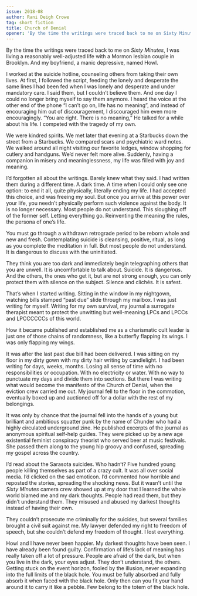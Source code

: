 ```yaml
---
issue: 2018-08
author: Rani Deigh Crowe
tag: short fiction
title: Church of Denial
opener: 'By the time the writings were traced back to me on Sixty Minutes, I was living a reasonably well-adjusted life with a Mormon lesbian couple in Brooklyn.'
---
```


By the time the writings were traced back to me on *Sixty Minutes*, I was living a reasonably well-adjusted life with a Mormon lesbian couple in Brooklyn. And my boyfriend, a manic depressive, named Howl.

I worked at the suicide hotline, counseling others from taking their own lives. At first, I followed the script, feeding the lonely and desperate the same lines I had been fed when I was lonely and desperate and under mandatory care. I said them, but I couldn’t believe them. And one day I could no longer bring myself to say them anymore. I heard the voice at the other end of the phone “I can’t go on, life has no meaning”, and instead of encouraging him out of discouragement, I discouraged him even more encouragingly. “You are right. There is no meaning,” He talked for a while about his life. I competed with the tragedy of my own. 

We were kindred spirits. We met later that evening at a Starbucks down the street from a Starbucks. We compared scars and psychiatric ward notes. We walked around all night visiting our favorite ledges, window shopping for cutlery and handguns. We’d never felt more alive. Suddenly, having a companion in misery and meaninglessness, my life was filled with joy and meaning.

I’d forgotten all about the writings. Barely knew what they said.  I had written them during a different time.  A dark time. A time when I could only see one option: to end it all, quite physically, literally ending my life. I had accepted this choice, and was freeing my soul. But once you arrive at this power over your life, you needn’t physically perform such violence against the body. It is no longer necessary. Most people do not understand. This sloughing off of the former self. Letting everything go. Reinventing the meaning the rules, the persona of one’s life.

You must go through a withdrawn retrograde period to be reborn whole and new and fresh. Contemplating suicide is cleansing, positive, ritual, as long as you complete the meditation in full. But most people do not understand. It is dangerous to discuss with the uninitiated.

They think you are too dark and immediately begin telegraphing others that you are unwell. It is uncomfortable to talk about. Suicide. It is dangerous. And the others, the ones who get it, but are not strong enough, you can only protect them with silence on the subject. Silence and clichés. It is safest.

That’s when I started writing. Sitting in the window in my nightgown, watching bills stamped “past due” slide through my mailbox. I was just writing for myself. Writing for my own survival, my journal a surrogate therapist meant to protect the unwitting but well-meaning LPCs and LPCCs and LPCCCCCCs of this world. 

How it became published and established me as a charismatic cult leader is just one of those chains of randomness, like a butterfly flapping its wings. I was only flapping my wings.

It was after the last past due bill had been delivered. I was sitting on my floor in my dirty gown with my dirty hair writing by candlelight. I had been writing for days, weeks, months. Losing all sense of time with no responsibilities or occupation. With no electricity or water. With no way to punctuate my days and divide them into sections. But there I was writing what would become the manifesto of the Church of Denial, when the eviction crew carried me out. My journal fell to the floor in the commotion, eventually boxed up and auctioned off for a dollar with the rest of my belongings.

It was only by chance that the journal fell into the hands of a young but brilliant and ambitious squatter punk by the name of Chunder who had a highly circulated underground zine. He published excerpts of the journal as anonymous spiritual self-help guides. They were picked up by a new age existential feminist conspiracy theorist who served beer at music festivals. She passed them along to the young hip groovy and confused, spreading my gospel across the country.

I’d read about the Sarasota suicides. Who hadn’t? Five hundred young people killing themselves as part of a crazy cult. It was all over social media. I’d clicked on the sad emoticon. I’d commented how horrible and reposted the stories, spreading the shocking news. But it wasn’t until the *Sixty Minutes* camera crew showed up at my door that I learned the whole world blamed me and my dark thoughts. People had read them, but they didn’t understand them. They misused and abused my darkest thoughts instead of having their own.

They couldn’t prosecute me criminally for the suicides, but several families brought a civil suit against me. My lawyer defended my right to freedom of speech, but she couldn’t defend my freedom of thought.  I lost everything. 

Howl and I have never been happier. My darkest thoughts have been seen. I have already been found guilty. Confirmation of life’s lack of meaning has really taken off a lot of pressure. People are afraid of the dark, but when you live in the dark, your eyes adjust. They don’t understand, the others. Getting stuck on the event horizon, fooled by the illusion, never expanding into the full limits of the black hole. You must be fully absorbed and fully absorb it when faced with the black hole. Only then can you fit your hand around it to carry it like a pebble. Few belong to the totem of the black hole.